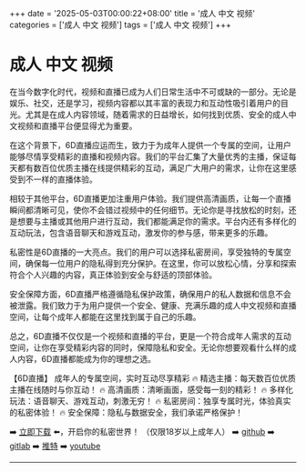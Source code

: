 +++
date = '2025-05-03T00:00:22+08:00'
title = '成人 中文 视频'
categories = ['成人 中文 视频']
tags = ['成人 中文 视频']
+++

# 成人 中文 视频

在当今数字化时代，视频和直播已成为人们日常生活中不可或缺的一部分。无论是娱乐、社交，还是学习，视频内容都以其丰富的表现力和互动性吸引着用户的目光。尤其是在成人内容领域，随着需求的日益增长，如何找到优质、安全的成人中文视频和直播平台便显得尤为重要。

在这个背景下，6D直播应运而生，致力于为成年人提供一个专属的空间，让用户能够尽情享受精彩的直播和视频内容。我们的平台汇集了大量优秀的主播，保证每天都有数百位优质主播在线提供精彩的互动，满足广大用户的需求，让你在这里感受到不一样的直播体验。

相较于其他平台，6D直播更加注重用户体验。我们提供高清画质，让每一个直播瞬间都清晰可见，使你不会错过视频中的任何细节。无论你是寻找放松的时刻，还是想要与主播或其他用户进行互动，我们都能满足你的需求。平台内还有多样化的互动玩法，包含语音聊天和游戏互动，激发你的参与感，带来更多的乐趣。

私密性是6D直播的一大亮点。我们的用户可以选择私密房间，享受独特的专属空间，确保每一位用户的隐私得到充分保护。在这里，你可以放松心情，分享和探索符合个人兴趣的内容，真正体验到安全与舒适的顶部体验。

安全保障方面，6D直播严格遵循隐私保护政策，确保用户的私人数据和信息不会被泄露。我们致力于为用户提供一个安全、健康、充满乐趣的成人中文视频和直播空间，让每个成年人都能在这里找到属于自己的乐趣。

总之，6D直播不仅仅是一个视频和直播的平台，更是一个符合成年人需求的互动空间，让你在享受精彩内容的同时，保障隐私和安全。无论你想要观看什么样的成人内容，6D直播都能成为你的理想之选。

【6D直播】
成年人的专属空间，实时互动尽享精彩
🔥 精选主播：每天数百位优质主播在线随时与你互动！
🔥 高清画质：清晰画面，感受每一刻的精彩！
🔥 多样化玩法：语音聊天、游戏互动，刺激无穷！
🔥 私密房间：独享专属时光，体验真实的私密体验！
🔥 安全保障：隐私与数据安全，我们承诺严格保护！

➡️ [立即下载](https://down123.s3.ap-east-1.amazonaws.com/down/down.html?channelCode=blog) ⬅️，开启你的私密世界！ （仅限18岁以上成年人）
➡️ [github](https://aldult-live.github.io/)
➡️ [gitlab](https://seo-09598d.gitlab.io/)
➡️ [推特](https://x.com/wegame33)
➡️ [youtube](https://www.youtube.com/@6Dlive)

---
